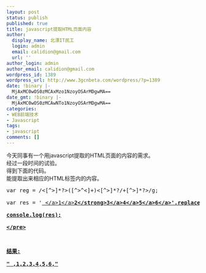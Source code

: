 ```yaml
---
layout: post
status: publish
published: true
title: javascript提取HTML页面内容
author:
  display_name: 北漂IT民工
  login: admin
  email: calidion@gmail.com
  url: ''
author_login: admin
author_email: calidion@gmail.com
wordpress_id: 1389
wordpress_url: http://www.3gcnbeta.com/wordpress/?p=1389
date: !binary |-
  MjAxMC0wOS0zMCAxMzo1NzoyOSArMDgwMA==
date_gmt: !binary |-
  MjAxMC0wOS0zMCAwNTo1NzoyOSArMDgwMA==
categories:
- WEB前端技术
- Javascript
tags:
- javascript
comments: []
---
```

<p>今天同事有一个用javascript提取的HTML页面的内容的需求。<br />
经过一段时间的试验。<br />
得到下面的代码。<br />
能提取出来相应的HTML标签内的内容。</p>
<pre name="code" class="js">
var reg = &#47;<[^>]*?>([^>^<]+)<[^>]*?&#47;+[^>]*?>&#47;g;<br />
var res = '<a href="forum-10-1.html" class="prev">&nbsp<&#47;a><a href="forum-10-1.html">1<&#47;a><strong>2<&#47;strong><a href="forum-10-3.html">3<&#47;a><a href="forum-10-4.html">4<&#47;a><a href="forum-10-5.html">5<&#47;a><a href="forum-10-6.html">6<&#47;a>'.replace(reg, "$1,");<br />
console.log(res);<br />
<&#47;pre></p>
<p>结果:<br />
"&nbsp,1,2,3,4,5,6,"</p>
